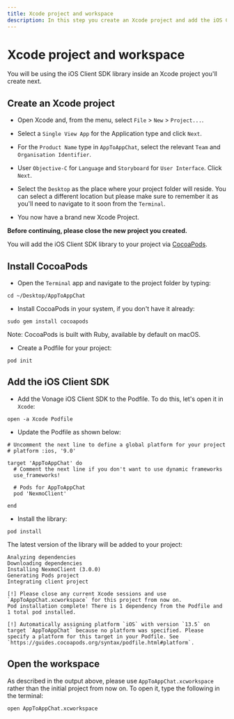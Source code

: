 ```yaml
---
title: Xcode project and workspace
description: In this step you create an Xcode project and add the iOS Client SDK library.
---
```


# Xcode project and workspace

You will be using the iOS Client SDK library inside an Xcode project you'll create next.

## Create an Xcode project

* Open Xcode and, from the menu, select `File` > `New` > `Project...`.

* Select a `Single View App` for the Application type and click `Next`.

* For the `Product Name` type in `AppToAppChat`, select the relevant `Team` and `Organisation Identifier`.

* User `Objective-C` for `Language` and `Storyboard` for `User Interface`. Click `Next`.

* Select the `Desktop` as the place where your project folder will reside. You can select a different location but please make sure to remember it as you'll need to navigate to it soon from the `Terminal`.

* You now have a brand new Xcode Project.


**Before continuing, please close the new project you created.**

You will add the iOS Client SDK library to your project via [CocoaPods](https://cocoapods.org/).

## Install CocoaPods

* Open the `Terminal` app and navigate to the project folder by typing:

``` shell
cd ~/Desktop/AppToAppChat
```

* Install CocoaPods in your system, if you don't have it already:

``` shell
sudo gem install cocoapods
```

Note: CocoaPods is built with Ruby, available by default on macOS.

* Create a Podfile for your project:

``` shell
pod init
```

## Add the iOS Client SDK

* Add the Vonage iOS Client SDK to the Podfile. To do this, let's open it in `Xcode`:

``` shell
open -a Xcode Podfile
```

* Update the Podfile as shown below:

```
# Uncomment the next line to define a global platform for your project
# platform :ios, '9.0'

target 'AppToAppChat' do
  # Comment the next line if you don't want to use dynamic frameworks
  use_frameworks!

  # Pods for AppToAppChat
  pod 'NexmoClient'
  
end
```

* Install the library:

``` shell
pod install
```

The latest version of the library will be added to your project:

```
Analyzing dependencies
Downloading dependencies
Installing NexmoClient (3.0.0)
Generating Pods project
Integrating client project

[!] Please close any current Xcode sessions and use `AppToAppChat.xcworkspace` for this project from now on.
Pod installation complete! There is 1 dependency from the Podfile and 1 total pod installed.

[!] Automatically assigning platform `iOS` with version `13.5` on target `AppToAppChat` because no platform was specified. Please specify a platform for this target in your Podfile. See `https://guides.cocoapods.org/syntax/podfile.html#platform`.
```

## Open the workspace

As described in the output above, please use `AppToAppChat.xcworkspace` rather than the initial project from now on. To open it, type the following in the terminal:

``` shell
open AppToAppChat.xcworkspace
```
